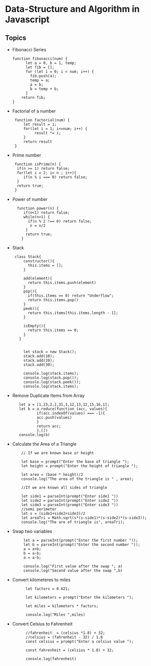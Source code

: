# Data-Structure and Algorithm in Javascript

## Topics

* Fibonacci Series

      function fibonacci(num) {
            let a = 0, b = 1, temp;
            let fib = [];
            for (let i = 0; i < num; i++) {
              fib.push(a);
              temp = a;
              a = b;
              b = temp + b;
            }
          return fib;
      }
      
* Factorial of a number

       function factorial(num) {
           let result = 1;
           for(let i = 1; i<=num; i++) {
                result *= i;
           }
           return result 
       }
       
 * Prime number

        function isPrime(n) {
         if(n >= 1) return false;
         for(let i = 2; i< n ; i++){
            if(n % i === 0) return false;
         }
         return true;  
        }
           
 * Power of number
         
         function power(n) {
            if(n<1) return false;
            while(n>1) {
              if(n % 2 !== 0) return false;
               n = n/2
             }
             return true;
           }
           
 * Stack
 
        class Stack{
            constructor(){
              this.items = [];
            }

            add(element){
              return this.items.push(element)
            }
            pop(){
              if(this.items == 0) return "Underflow";
              return this.items.pop()
            }
            peek(){
              return this.items[this.items.length - 1];
            }

            isEmpty(){
              return this.items == 0;
            }
          }


            let stack = new Stack();
            stack.add(10);
            stack.add(20);
            stack.add(30);

            console.log(stack.items);
            console.log(stack.pop());
            console.log(stack.peek());
            console.log(stack.items);
       
       
 * Remove Duplicate Items from Array
 
          let a = [1,23,2,2,31,1,12,13,12,15,16,1];
          let b = a.reduce(function (acc, values){
                  if(acc.indexOf(values) === -1){
                  acc.push(values)
                  }
                  return acc;
                  },[])
          console.log(b)        
          
 * Calculate the Area of a Triangle
 
           // If we are known base or height
           
           let base = prompt("Enter the base of triangle ");
           let height = prompt("Enter the height of triangle ");
           
           let area = (base * height)/2
           console.log("The area of the triangle is " , area);
           
           //If we are known all sides of triangle
           
           let side1 = parseInt(prompt("Enter side1 "))
           let side2 = parseInt(prompt("Enter side2 "))
           let side3 = parseInt(prompt("Enter side3 "))
           //semi perimeter
           let s = (side1+side2+side3)/2
           let areaTri = Math.sqrt(s*(s-side1)*(s-side2)*(s-side3));
           console.log("The are of triangle is", areaTri);
           
 * Swap two variables
 
            let a = parseInt(prompt("Enter the first number "));
            let b = parseInt(prompt("Enter the second number "));
            a = a+b;
            b = a-b;
            a = a-b;

            console.log("First value after the swap ", a)
            console.log("Second value after the swap ",b)

* Convert kilometeres to miles

            let factors = 0.621;

            let kilometers = prompt("Enter the kilometers ");

            let miles = kilometers * factors;

            console.log("Miles ",miles)
   
* Convert Celsius to Fahrenheit

            //fahrenheit  = (celsius *1.8) + 32;
            //celsius = (fahrenheit - 32) / 1.8
            const celsius = prompt("Enter a celsius value ");

            const fahrenheit = (celsius * 1.8) + 32;

            console.log(fahrenheit)


